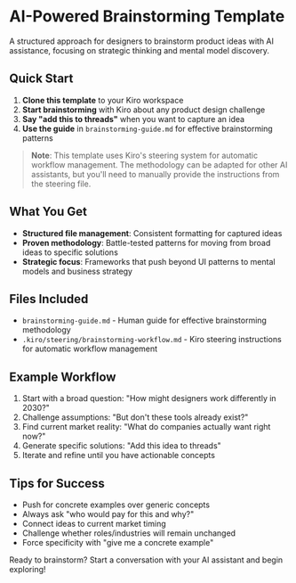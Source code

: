 # AI-Powered Brainstorming Template

A structured approach for designers to brainstorm product ideas with AI assistance, focusing on strategic thinking and mental model discovery.

## Quick Start

1. **Clone this template** to your Kiro workspace
2. **Start brainstorming** with Kiro about any product design challenge
3. **Say "add this to threads"** when you want to capture an idea
4. **Use the guide** in `brainstorming-guide.md` for effective brainstorming patterns

> **Note**: This template uses Kiro's steering system for automatic workflow management. The methodology can be adapted for other AI assistants, but you'll need to manually provide the instructions from the steering file.

## What You Get

- **Structured file management**: Consistent formatting for captured ideas
- **Proven methodology**: Battle-tested patterns for moving from broad ideas to specific solutions
- **Strategic focus**: Frameworks that push beyond UI patterns to mental models and business strategy

## Files Included

- `brainstorming-guide.md` - Human guide for effective brainstorming methodology
- `.kiro/steering/brainstorming-workflow.md` - Kiro steering instructions for automatic workflow management

## Example Workflow

1. Start with a broad question: "How might designers work differently in 2030?"
2. Challenge assumptions: "But don't these tools already exist?"
3. Find current market reality: "What do companies actually want right now?"
4. Generate specific solutions: "Add this idea to threads"
5. Iterate and refine until you have actionable concepts

## Tips for Success

- Push for concrete examples over generic concepts
- Always ask "who would pay for this and why?"
- Connect ideas to current market timing
- Challenge whether roles/industries will remain unchanged
- Force specificity with "give me a concrete example"

Ready to brainstorm? Start a conversation with your AI assistant and begin exploring!